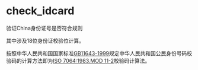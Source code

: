 # check_idcard

验证China身份证号是否符合规则

其中涉及18位身份证校验位计算。

按照中华人民共和国国家标准[GB11643-1999](https://zh.wikisource.org/zh/GB_11643-1999_%E5%85%AC%E6%B0%91%E8%BA%AB%E4%BB%BD%E5%8F%B7%E7%A0%81)规定中华人民共和国公民身份号码校验码的计算方法即为[ISO 7064:1983.MOD 11-2](https://zh.wikipedia.org/wiki/%E6%A0%A1%E9%AA%8C%E7%A0%81)校验码计算法。
